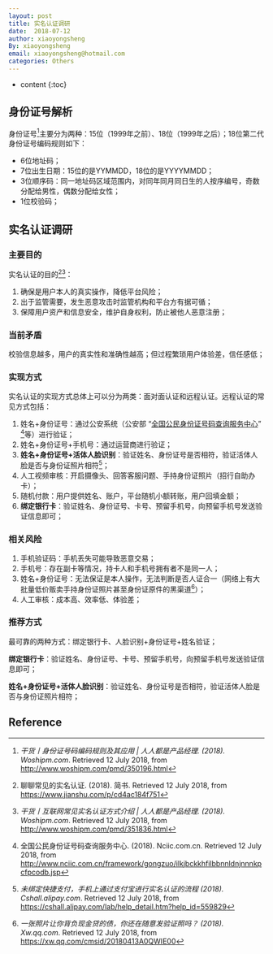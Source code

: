 ```yaml
---
layout: post
title: 实名认证调研
date:  2018-07-12
author: xiaoyongsheng
By: xiaoyongsheng
email: xiaoyongsheng@hotmail.com  
categories: Others
---
```


* content
{:toc}

## 身份证号解析

身份证号[^6]主要分为两种：15位（1999年之前）、18位（1999年之后）；18位第二代身份证号编码规则如下：

- 6位地址码；
- 7位出生日期：15位的是YYMMDD，18位的是YYYYMMDD；
- 3位顺序码：同一地址码区域范围内，对同年同月同日生的人按序编号，奇数分配给男性，偶数分配给女性；
- 1位校验码；

## 实名认证调研

### 主要目的

实名认证的目的[^1][^5]：

1. 确保是用户本人的真实操作，降低平台风险；
2. 出于监管需要，发生恶意攻击时监管机构和平台方有据可循；
3. 保障用户资产和信息安全，维护自身权利，防止被他人恶意注册；

### 当前矛盾

校验信息越多，用户的真实性和准确性越高；但过程繁琐用户体验差，信任感低；

### 实现方式

实名认证的实现方式总体上可以分为两类：面对面认证和远程认证。远程认证的常见方式包括：

1. 姓名+身份证号：通过公安系统（公安部 “[全国公民身份证号码查询服务中心](http://www.nciic.com.cn/framework/gongzuo/gchcpofhhfilbbnnldnjnnnkpcfpcodb.jsp)” [^2]等）进行验证；
2. 姓名+身份证号+手机号：通过运营商进行验证；
3. **姓名+身份证号+活体人脸识别**：验证姓名、身份证号是否相符，验证活体人脸是否与身份证照片相符[^7]；
4. 人工视频审核：开启摄像头、回答客服问题、手持身份证照片（招行自助办卡）；
5. 随机付款：用户提供姓名、账户，平台随机小额转账，用户回填金额；
6. **绑定银行卡**：验证姓名、身份证号、卡号、预留手机号，向预留手机号发送验证信息即可；

### 相关风险

1. 手机验证码：手机丢失可能导致恶意交易；
2. 手机号：存在副卡等情况，持卡人和手机号拥有者不是同一人；
3. 姓名+身份证号：无法保证是本人操作，无法判断是否人证合一（网络上有大批量低价贩卖手持身份证照片甚至身份证原件的黑渠道[^3]）；
4. 人工审核：成本高、效率低、体验差；

### 推荐方式

最可靠的两种方式：绑定银行卡、人脸识别+身份证号+姓名验证；

**绑定银行卡**：验证姓名、身份证号、卡号、预留手机号，向预留手机号发送验证信息即可；

**姓名+身份证号+活体人脸识别**：验证姓名、身份证号是否相符，验证活体人脸是否与身份证照片相符；



## Reference

[^1]: 聊聊常见的实名认证. (2018). 简书. Retrieved 12 July 2018, from https://www.jianshu.com/p/cd4ac184f751
[^2]: 全国公民身份证号码查询服务中心. (2018). Nciic.com.cn. Retrieved 12 July 2018, from http://www.nciic.com.cn/framework/gongzuo/ilkjbckkhfilbbnnldnjnnnkpcfpcodb.jsp
[^3]: *一张照片让你背负现金贷的债，你还在随意发验证照吗？ (2018). Xw.qq.com*. Retrieved 12 July 2018, from https://xw.qq.com/cmsid/20180413A0QWIE00
[^4]: 芝麻信用商家服务平台(2018). *B.zmxy.com.cn*. Retrieved 12 July 2018, from https://b.zmxy.com.cn/technology/technicalAuths.htm
[^5]: *干货丨互联网常见实名认证方式介绍 | 人人都是产品经理. (2018). Woshipm.com*. Retrieved 12 July 2018, from http://www.woshipm.com/pmd/351836.html
[^6]: *干货丨身份证号码编码规则及其应用 | 人人都是产品经理. (2018). Woshipm.com*. Retrieved 12 July 2018, from http://www.woshipm.com/pmd/350196.html
[^7]: *未绑定快捷支付，手机上通过支付宝进行实名认证的流程 (2018). Cshall.alipay.com*. Retrieved 12 July 2018, from https://cshall.alipay.com/lab/help_detail.htm?help_id=559829
